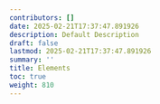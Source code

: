 ```yaml
---
contributors: []
date: 2025-02-21T17:37:47.891926
description: Default Description
draft: false
lastmod: 2025-02-21T17:37:47.891926
summary: ''
title: Elements
toc: true
weight: 810
---
```



